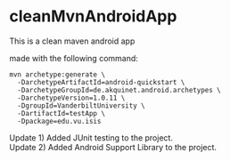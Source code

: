 cleanMvnAndroidApp
==================

This is a clean maven android app

made with the following command:
```
mvn archetype:generate \
  -DarchetypeArtifactId=android-quickstart \
  -DarchetypeGroupId=de.akquinet.android.archetypes \
  -DarchetypeVersion=1.0.11 \
  -DgroupId=VanderbiltUniversity \
  -DartifactId=testApp \
  -Dpackage=edu.vu.isis
```

Update 1) Added JUnit testing to the project.<br>
Update 2) Added Android Support Library to the project.
